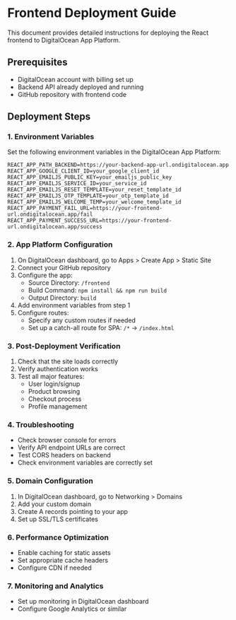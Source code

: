 # Frontend Deployment Guide

This document provides detailed instructions for deploying the React frontend to DigitalOcean App Platform.

## Prerequisites

- DigitalOcean account with billing set up
- Backend API already deployed and running
- GitHub repository with frontend code

## Deployment Steps

### 1. Environment Variables

Set the following environment variables in the DigitalOcean App Platform:

```
REACT_APP_PATH_BACKEND=https://your-backend-app-url.ondigitalocean.app
REACT_APP_GOOGLE_CLIENT_ID=your_google_client_id
REACT_APP_EMAILJS_PUBLIC_KEY=your_emailjs_public_key
REACT_APP_EMAILJS_SERVICE_ID=your_service_id
REACT_APP_EMAILJS_RESET_TEMPLATE=your_reset_template_id
REACT_APP_EMAILJS_OTP_TEMPLATE=your_otp_template_id
REACT_APP_EMAILJS_WELCOME_TEMP=your_welcome_template_id
REACT_APP_PAYMENT_FAIL_URL=https://your-frontend-url.ondigitalocean.app/fail
REACT_APP_PAYMENT_SUCCESS_URL=https://your-frontend-url.ondigitalocean.app/success
```

### 2. App Platform Configuration

1. On DigitalOcean dashboard, go to Apps > Create App > Static Site
2. Connect your GitHub repository
3. Configure the app:
   - Source Directory: `/frontend`
   - Build Command: `npm install && npm run build`
   - Output Directory: `build`
4. Add environment variables from step 1
5. Configure routes:
   - Specify any custom routes if needed
   - Set up a catch-all route for SPA: `/*` → `/index.html`

### 3. Post-Deployment Verification

1. Check that the site loads correctly
2. Verify authentication works
3. Test all major features:
   - User login/signup
   - Product browsing
   - Checkout process
   - Profile management

### 4. Troubleshooting

- Check browser console for errors
- Verify API endpoint URLs are correct
- Test CORS headers on backend
- Check environment variables are correctly set

### 5. Domain Configuration

1. In DigitalOcean dashboard, go to Networking > Domains
2. Add your custom domain
3. Create A records pointing to your app
4. Set up SSL/TLS certificates

### 6. Performance Optimization

- Enable caching for static assets
- Set appropriate cache headers
- Configure CDN if needed

### 7. Monitoring and Analytics

- Set up monitoring in DigitalOcean dashboard
- Configure Google Analytics or similar